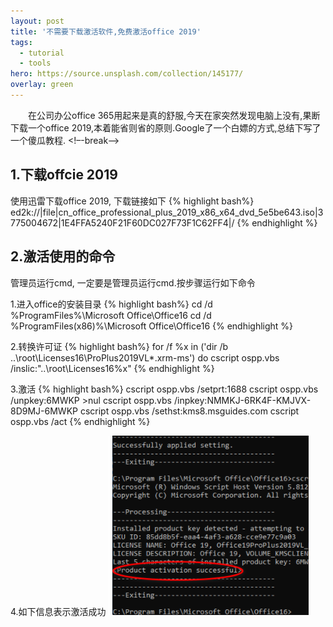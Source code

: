 ```yaml
---
layout: post
title: '不需要下载激活软件,免费激活office 2019'
tags:
  - tutorial
  - tools
hero: https://source.unsplash.com/collection/145177/
overlay: green
---
```

&emsp;&emsp;在公司办公office 365用起来是真的舒服,今天在家突然发现电脑上没有,果断下载一个office 2019,本着能省则省的原则.Google了一个白嫖的方式,总结下写了一个傻瓜教程.
<!–-break-–>
 
## 1.下载offcie 2019 
使用迅雷下载office 2019, 下载链接如下
{% highlight bash%}
ed2k://|file|cn_office_professional_plus_2019_x86_x64_dvd_5e5be643.iso|3775004672|1E4FFA5240F21F60DC027F73F1C62FF4|/
{% endhighlight %}

## 2.激活使用的命令
管理员运行cmd, 一定要是管理员运行cmd.按步骤运行如下命令

1.进入office的安装目录
{% highlight bash%}
cd /d %ProgramFiles%\Microsoft Office\Office16
cd /d %ProgramFiles(x86)%\Microsoft Office\Office16
{% endhighlight %}

2.转换许可证
{% highlight bash%}
for /f %x in ('dir /b ..\root\Licenses16\ProPlus2019VL*.xrm-ms') do cscript ospp.vbs /inslic:"..\root\Licenses16\%x"
{% endhighlight %}

3.激活
{% highlight bash%}
cscript ospp.vbs /setprt:1688
cscript ospp.vbs /unpkey:6MWKP >nul
cscript ospp.vbs /inpkey:NMMKJ-6RK4F-KMJVX-8D9MJ-6MWKP
cscript ospp.vbs /sethst:kms8.msguides.com
cscript ospp.vbs /act
{% endhighlight %}

4.如下信息表示激活成功
![avatar](/assets/img/2020/10-20/2020-10-20.png)